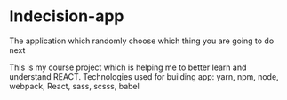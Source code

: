 # Indecision-app
The application which randomly choose which thing you are going to do next

This is my course project which is helping me to better learn and understand REACT.
Technologies used for building app: yarn, npm, node, webpack, React, sass, scsss, babel 
